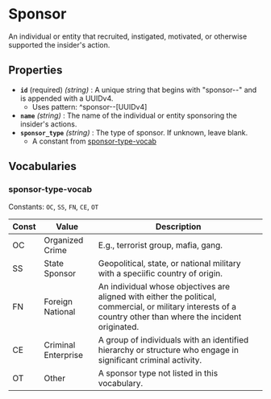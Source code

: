 # Sponsor

An individual or entity that recruited, instigated, motivated, or otherwise supported the insider's action.

## Properties

- **`id`** (required) *(string)* : A unique string that begins with "sponsor--" and is appended with a UUIDv4.
	- Uses pattern: ^sponsor--[UUIDv4]
- **`name`** *(string)* : The name of the individual or entity sponsoring the insider's actions.
- **`sponsor_type`** *(string)* : The type of sponsor. If unknown, leave blank.
	- A constant from [sponsor-type-vocab](#sponsor-type-vocab)

## Vocabularies

### sponsor-type-vocab

Constants: `OC`, `SS`, `FN`, `CE`, `OT`

| Const | Value | Description |
| --- | --- | --- |
| OC | Organized Crime | E.g., terrorist group, mafia, gang.|
| SS | State Sponsor | Geopolitical, state, or national military with a speciific country of origin.|
| FN | Foreign National | An individual whose objectives are aligned with either the political, commercial, or military interests of a country other than where the incident originated.|
| CE | Criminal Enterprise | A group of individuals with an identified hierarchy or structure who engage in significant criminal activity.|
| OT | Other | A sponsor type not listed in this vocabulary.|
